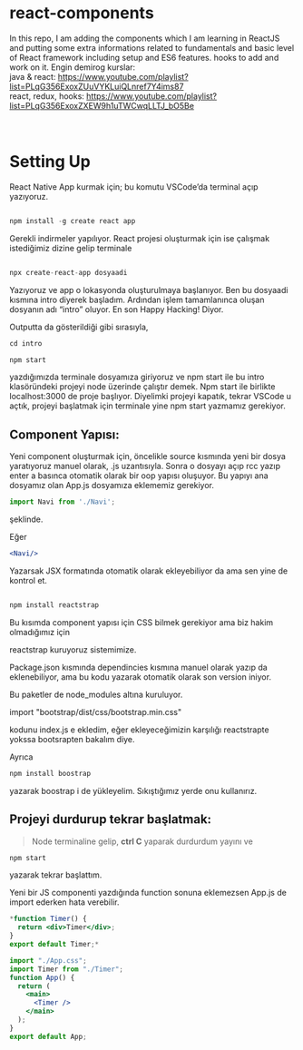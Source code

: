 # react-components
In this repo, I am adding the components which I am learning in ReactJS and putting some extra informations related to fundamentals and basic level of React framework including setup and ES6 features.
hooks to add and work on it.
Engin demirog kurslar: </br>
java & react: https://www.youtube.com/playlist?list=PLqG356ExoxZUuVYKLuiQLnref7Y4ims87 
</br>
react, redux, hooks: https://www.youtube.com/playlist?list=PLqG356ExoxZXEW9h1uTWCwqLLTJ_bO5Be 
</br>
</br>
</br>


# Setting Up

React Native App kurmak için; bu komutu VSCode’da terminal açıp yazıyoruz.

```jsx

npm install -g create react app
```

Gerekli indirmeler yapılıyor.
React projesi oluşturmak için ise çalışmak istediğimiz dizine gelip terminale

```jsx

npx create-react-app dosyaadi
```

Yazıyoruz ve app o lokasyonda oluşturulmaya başlanıyor. Ben bu dosyaadi kısmına intro
diyerek başladım.
Ardından işlem tamamlanınca oluşan dosyanın adı “intro” oluyor. En son Happy Hacking!
Diyor.

Outputta da gösterildiği gibi sırasıyla,

```jsx
cd intro
```

```jsx
npm start
```

yazdığımızda terminale dosyamıza giriyoruz ve npm start ile bu intro klasöründeki projeyi
node üzerinde çalıştır demek.
Npm start ile birlikte localhost:3000 de proje başlıyor.
Diyelimki projeyi kapatık, tekrar VSCode u açtık, projeyi başlatmak için terminale yine npm
start yazmamız gerekiyor.

## Component Yapısı:

Yeni component oluşturmak için, öncelikle source kısmında yeni bir dosya yaratıyoruz
manuel olarak, .js uzantısıyla. Sonra o dosyayı açıp rcc yazıp enter a basınca otomatik olarak
bir oop yapısı oluşuyor. Bu yapıyı ana dosyamız olan App.js dosyamıza eklememiz gerekiyor.

```jsx
import Navi from './Navi';
```

şeklinde.

Eğer

```jsx
<Navi/>
```

Yazarsak JSX formatında otomatik olarak ekleyebiliyor da ama sen yine de kontrol et.

```jsx

npm install reactstrap
```

Bu kısımda component yapısı için CSS bilmek gerekiyor ama biz hakim olmadığımız için

reactstrap kuruyoruz sistemimize.

Package.json kısmında dependincies kısmına manuel olarak yazıp da eklenebiliyor, ama bu
kodu yazarak otomatik olarak son version iniyor.

Bu paketler de node_modules altına kuruluyor.

import "bootstrap/dist/css/bootstrap.min.css"

kodunu index.js e ekledim, eğer ekleyeceğimizin karşılığı reactstrapte yokssa bootsrapten
bakalım diye.

Ayrıca

```jsx
npm install boostrap
```

yazarak boostrap i de yükleyelim. Sıkıştığımız yerde onu kullanırız.

## Projeyi durdurup tekrar başlatmak:

> Node terminaline gelip, **ctrl C** yaparak durdurdum yayını ve
> 

```jsx
npm start
```

yazarak tekrar başlattım.

Yeni bir JS componenti yazdığında function sonuna eklemezsen App.js de import ederken hata verebilir.

```jsx
*function Timer() {
  return <div>Timer</div>;
}
export default Timer;*
```

```jsx
import "./App.css";
import Timer from "./Timer";
function App() {
  return (
    <main>
      <Timer />
    </main>
  );
}
export default App;
```
